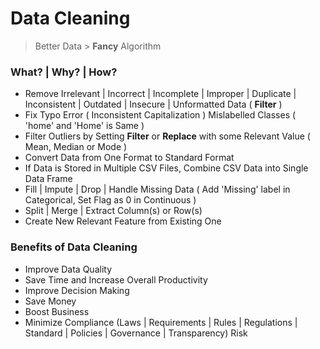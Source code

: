 # Data Cleaning

> Better Data > **Fancy** Algorithm

### What? | Why? | How?

- Remove Irrelevant | Incorrect | Incomplete | Improper | Duplicate | Inconsistent | Outdated | Insecure | Unformatted Data ( **Filter** )
- Fix Typo Error ( Inconsistent Capitalization ) Mislabelled Classes ( 'home' and 'Home' is Same )
- Filter Outliers by Setting **Filter** or **Replace** with some Relevant Value ( Mean, Median or Mode ) 
- Convert Data from One Format to Standard Format
- If Data is Stored in Multiple CSV Files, Combine CSV Data into Single Data Frame
- Fill | Impute | Drop | Handle Missing Data ( Add 'Missing' label in Categorical, Set Flag as 0 in Continuous )
- Split | Merge | Extract Column(s) or Row(s)
- Create New Relevant Feature from Existing One

### Benefits of Data Cleaning

- Improve Data Quality
- Save Time and Increase Overall Productivity
- Improve Decision Making
- Save Money
- Boost Business
- Minimize Compliance (Laws | Requirements | Rules | Regulations | Standard | Policies | Governance | Transparency) Risk
